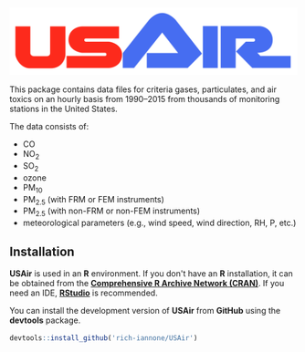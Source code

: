 <img src="inst/img/USAir.png">

This package contains data files for criteria gases, particulates, and air toxics on an hourly basis from 1990–2015 from thousands of monitoring stations in the United States.

The data consists of:
- CO
- NO<sub>2</sub>
- SO<sub>2</sub>
- ozone
- PM<sub>10</sub>
- PM<sub>2.5</sub> (with FRM or FEM instruments)
- PM<sub>2.5</sub> (with non-FRM or non-FEM instruments)
- meteorological parameters (e.g., wind speed, wind direction, RH, P, etc.)

## Installation

**USAir** is used in an **R** environment. If you don't have an **R** installation, it can be obtained from the [**Comprehensive R Archive Network (CRAN)**](http://cran.rstudio.com). If you need an IDE, [**RStudio**](http://www.rstudio.com/products/RStudio/) is recommended.

You can install the development version of **USAir** from **GitHub** using the **devtools** package.

```r
devtools::install_github('rich-iannone/USAir')
```
